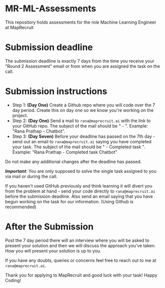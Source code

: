 # MR-ML-Assessments
This repository holds assessments for the role Machine Learning Engineer at MapRecruit

# Submission deadline
 The submission deadline is exactly 7 days from the time you receive your "Round 2 Assessment" email or from when you are assigned the task on the call. 

# Submission instructions
- Step 1: **(Day One)** Create a Github repo where you will code over the 7 day period. Create this on day one so we know you're working on the project. 
- Step 2: **(Day One)** Send a mail to `rana@maprecruit.ai` with the link to your GitHub repo. The subject of the mail should be "<Your name> - <Task name>". Example: "Rana Prathap - Chatbot". 
- Step 3: **(Day Seven)** Before your deadline has passed on the 7th day - send out an email to `rana@maprecruit.ai` saying you have completed your task. The subject of the mail should be "<Your name> - Completed task <Task name>". Example: "Rana Prathap - Completed task Chatbot"

Do not make any additional changes after the deadline has passed. 

***Important***: You are only supposed to solve the single task assigned to you via mail or during the call. 

If you haven't used GitHub previously and think learning it will divert you from the problem at hand - send your code directly to `rana@maprecruit.ai` before the submission deadline. Also send an email saying that you have begun working on the task for our information. (Using Github is recommended)

# After the Submission
Post the 7 day period there will an interview where you will be asked to present your solution and then we will discuss the approach you've taken. How you will present your solution is up to you.

If you have any doubts, queries or concerns feel free to reach out to me at `rana@maprecruit.ai`. 

Thank you for applying to MapRecruit and good luck with your task! Happy Coding!

